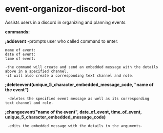 # event-organizor-discord-bot
Assists users in a discord in organizing and planning events





**commands:**

**;addevent**
  -prompts user who called command to enter:
  
  
  
    name of event:
    date of event:
    time of event:
    
    -the command will create and send an embedded message with the details above in a specified channel.
    -it will also create a corresponding text channel and role.
    
**;deleteevent(unique_5_character_embedded_message_code, "name of the event")**
  
  
     -deletes the specified event message as well as its corresponding text channel and role.
  
**;changeevent("name of the event", date_of_event, time_of_event, unique_5_character_embedded_message_code)**



     -edits the embedded message with the details in the arguments.
  
  
  
